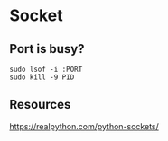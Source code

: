 # Socket

## Port is busy?
```
sudo lsof -i :PORT
sudo kill -9 PID
```

## Resources
https://realpython.com/python-sockets/